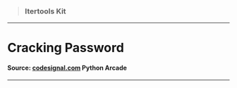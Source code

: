 > ### Itertools Kit 
 --- 
 # Cracking Password
 #### Source: [codesignal.com](https://codesignal.com/) Python Arcade 
 --- 
